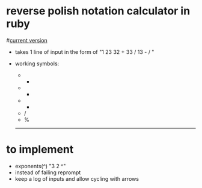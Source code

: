 # reverse polish notation calculator in ruby

#[current version](https://repl.it/D3eA/43)

* takes 1 line of input in the form of "1 23  32 + 33 / 13 - / "

* working symbols: 
    * +
    * -
    * *
    * /
    * %
    * **
    
# to implement
* exponents(^) "3 2 ^"
* instead of failing reprompt
* keep a log of inputs and allow cycling with arrows

